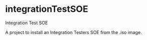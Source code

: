 integrationTestSOE
==================

Integration Test SOE

A project to install an Integration Testers SOE from the .iso image.
